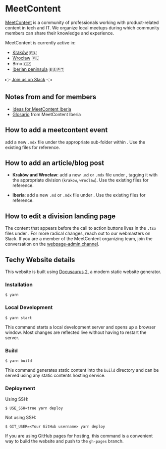 # MeetContent

[MeetContent](https://meetcontent.org) is a community of professionals working
with product-related content in tech and IT. We organize local meetups during
which community members can share their knowledge and experience.

MeetContent is currently active in:

- [Kraków](https://meetcontent.github.io/krakow) 🇵🇱
- [Wrocław](https://meetcontent.github.io/wroclaw) 🇵🇱
- Brno 🇨🇿
- [Iberian peninsula](https://meetcontent.github.io/iberia) 🇪🇸🇵🇹

👉
[Join us on Slack](https://join.slack.com/t/meetcontent/shared_invite/enQtNDUyNDI2ODY2MTEyLTJmMjkxMGYwZjgwOTJhYjNjMzU5MWVjODNkYmZiNThkMDE4MDQzOTA0ODRhZTM2MDRkNmRiMTE3NWM4MmU2NzI.)
👈

## Notes from and for members

- [Ideas for MeetContent Iberia](MC_IBERIA_IDEAS.md)
- [Glosario](MC_IBERIA_GLOSARIO.md) from MeetContent Iberia

## How to add a meetcontent event

add a new `.mdx` file under the appropriate sub-folder within [](events). Use the existing files for reference.

## How to add an article/blog post

- **Kraków and Wrocław**: add a new `.md` or `.mdx` file under [](blog), tagging it with the appropriate division (`krakow`, `wroclaw`). Use the existing files for reference.

- **Iberia**: add a new `.md` or `.mdx` file under [](blog-iberia). Use the existing files for reference.

## How to edit a division landing page

The content that appears before the call to action buttons lives in the `.tsx` files under [](src/pages).
For more radical changes, reach out to our webmasters on Slack. If you are a member of the MeetContent organizing team, join the conversation on the [webpage-admin channel](https://meetcontent.slack.com/archives/C05NK62J7EE).

## Techy Website details

This website is built using [Docusaurus 2](https://docusaurus.io/), a modern
static website generator.

### Installation

```
$ yarn
```

### Local Development

```
$ yarn start
```

This command starts a local development server and opens up a browser window.
Most changes are reflected live without having to restart the server.

### Build

```
$ yarn build
```

This command generates static content into the `build` directory and can be
served using any static contents hosting service.

### Deployment

Using SSH:

```
$ USE_SSH=true yarn deploy
```

Not using SSH:

```
$ GIT_USER=<Your GitHub username> yarn deploy
```

If you are using GitHub pages for hosting, this command is a convenient way to
build the website and push to the `gh-pages` branch.
